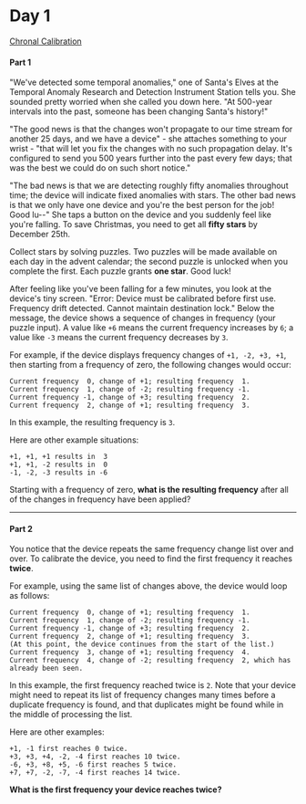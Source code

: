 # Day 1
[Chronal Calibration](https://adventofcode.com/2018/day/1)

#### Part 1

"We've detected some temporal anomalies," one of Santa's Elves at the Temporal Anomaly Research and Detection Instrument Station tells you. She sounded pretty worried when she called you down here. "At 500-year intervals into the past, someone has been changing Santa's history!"

"The good news is that the changes won't propagate to our time stream for another 25 days, and we have a device" - she attaches something to your wrist - "that will let you fix the changes with no such propagation delay. It's configured to send you 500 years further into the past every few days; that was the best we could do on such short notice."

"The bad news is that we are detecting roughly fifty anomalies throughout time; the device will indicate fixed anomalies with stars. The other bad news is that we only have one device and you're the best person for the job! Good lu--" She taps a button on the device and you suddenly feel like you're falling. To save Christmas, you need to get all **fifty stars** by December 25th.

Collect stars by solving puzzles. Two puzzles will be made available on each day in the advent calendar; the second puzzle is unlocked when you complete the first. Each puzzle grants **one star**. Good luck!

After feeling like you've been falling for a few minutes, you look at the device's tiny screen. "Error: Device must be calibrated before first use. Frequency drift detected. Cannot maintain destination lock." Below the message, the device shows a sequence of changes in frequency (your puzzle input). A value like `+6` means the current frequency increases by `6`; a value like `-3` means the current frequency decreases by `3`.

For example, if the device displays frequency changes of `+1, -2, +3, +1`, then starting from a frequency of zero, the following changes would occur:

    Current frequency  0, change of +1; resulting frequency  1.
    Current frequency  1, change of -2; resulting frequency -1.
    Current frequency -1, change of +3; resulting frequency  2.
    Current frequency  2, change of +1; resulting frequency  3.

In this example, the resulting frequency is `3`.

Here are other example situations:

    +1, +1, +1 results in  3
    +1, +1, -2 results in  0
    -1, -2, -3 results in -6

Starting with a frequency of zero, **what is the resulting frequency** after all of the changes in frequency have been applied?

----


#### Part 2

You notice that the device repeats the same frequency change list over and over. To calibrate the device, you need to find the first frequency it reaches **twice**.

For example, using the same list of changes above, the device would loop as follows:

    Current frequency  0, change of +1; resulting frequency  1.
    Current frequency  1, change of -2; resulting frequency -1.
    Current frequency -1, change of +3; resulting frequency  2.
    Current frequency  2, change of +1; resulting frequency  3.
    (At this point, the device continues from the start of the list.)
    Current frequency  3, change of +1; resulting frequency  4.
    Current frequency  4, change of -2; resulting frequency  2, which has already been seen.

In this example, the first frequency reached twice is `2`. Note that your device might need to repeat its list of frequency changes many times before a duplicate frequency is found, and that duplicates might be found while in the middle of processing the list.

Here are other examples:

    +1, -1 first reaches 0 twice.
    +3, +3, +4, -2, -4 first reaches 10 twice.
    -6, +3, +8, +5, -6 first reaches 5 twice.
    +7, +7, -2, -7, -4 first reaches 14 twice.

**What is the first frequency your device reaches twice?**